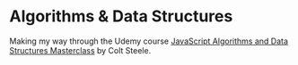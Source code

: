 # Algorithms & Data Structures

Making my way through the Udemy course [JavaScript Algorithms and Data Structures Masterclass](https://www.udemy.com/js-algorithms-and-data-structures-masterclass/) by Colt Steele.